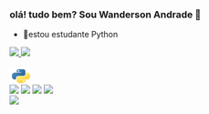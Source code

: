 ### olá! tudo bem? Sou Wanderson Andrade 👻

- 🌱estou estudante Python 
<div>
  <a href="https://github.com/wanderson12Andrade">
  <img height="180em" src="https://github-readme-stats.vercel.app/api?username=wanderson12Andrade&show_icons=true&theme=merko&include_all_commits=true&count_private=true"/>
  <img height="180em" src="https://github-readme-stats.vercel.app/api/top-langs/?username=wanderson12Andrade&layout=compact&langs_count=7&theme=merko"/>
</div>
  <div style="display: inline_block"><br>
  <img align="center" alt="Rafa-Python" height="30" width="40" src="https://raw.githubusercontent.com/devicons/devicon/master/icons/python/python-original.svg">
</div>
  <a href="https://www.instagram.com/wandersonsam/" target="_blank"><img src="https://img.shields.io/badge/-Instagram-%23E4405F?style=for-the-badge&logo=instagram&logoColor=white" target="_blank"></a> 
  <a href = "()"><img src="https://img.shields.io/badge/-Gmail-%23333?style=for-the-badge&logo=gmail&logoColor=white" target="_blank"></a>
  <a href="()" target="_blank"><img src="https://img.shields.io/badge/-LinkedIn-%230077B5?style=for-the-badge&logo=linkedin&logoColor=white" target="_blank"></a>
  <a href="https://www.facebook.com/wanderson.sam" target="_blank"><img src="https://img.shields.io/badge/Facebook-1877F2?style=for-the-badge&logo=facebook&logoColor=white" target="_blank"></a>
  <div>
     <a href = "()"><img src='https://media.giphy.com/media/hrdX1BsUBq7DkGJCCd/giphy.gif?cid=ecf05e475v5c88imo4fefxlq8vk66w4gcizs0axv13xgx2jb&rid=giphy.gif&ct=g' target="_blank"></a>
  <div>
